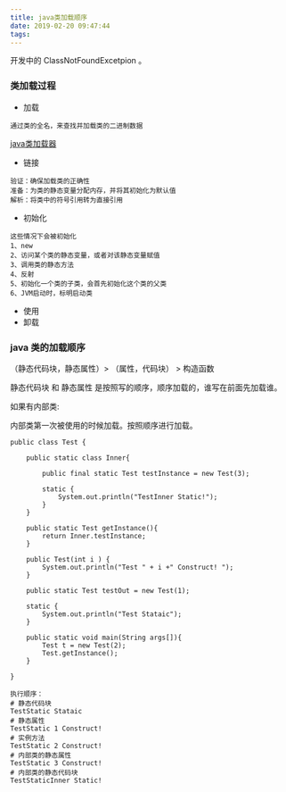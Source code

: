 ```yaml
---
title: java类加载顺序
date: 2019-02-20 09:47:44
tags:
---
```


开发中的 ClassNotFoundExcetpion 。

### 类加载过程

- 加载
```
通过类的全名，来查找并加载类的二进制数据
```

[java类加载器](https://www.hexianwei.com/2019/02/20/java%E7%B1%BB%E5%8A%A0%E8%BD%BD%E5%99%A8/)

- 链接
```
验证：确保加载类的正确性
准备：为类的静态变量分配内存，并将其初始化为默认值
解析：将类中的符号引用转为直接引用
```
- 初始化
```
这些情况下会被初始化
1、new
2、访问某个类的静态变量，或者对该静态变量赋值
3、调用类的静态方法
4、反射
5、初始化一个类的子类，会首先初始化这个类的父类
6、JVM启动时，标明启动类

```
- 使用
- 卸载

### java 类的加载顺序

（静态代码块，静态属性）> （属性，代码块） > 构造函数

静态代码块 和 静态属性 是按照写的顺序，顺序加载的，谁写在前面先加载谁。

如果有内部类:

内部类第一次被使用的时候加载。按照顺序进行加载。

```
public class Test {
    
    public static class Inner{
        
        public final static Test testInstance = new Test(3);
        
        static {
            System.out.println("TestInner Static!");
        }
    }
    
    public static Test getInstance(){
        return Inner.testInstance;
    }
    
    public Test(int i ) {
        System.out.println("Test " + i +" Construct! ");
    }
    
    public static Test testOut = new Test(1);

    static {
        System.out.println("Test Stataic");
    }
    
    public static void main(String args[]){
        Test t = new Test(2);
        Test.getInstance();
    }

}
```

```
执行顺序：
# 静态代码块
TestStatic Stataic
# 静态属性
TestStatic 1 Construct! 
# 实例方法
TestStatic 2 Construct!
# 内部类的静态属性
TestStatic 3 Construct! 
# 内部类的静态代码块
TestStaticInner Static!
```

